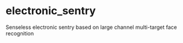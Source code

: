 # electronic_sentry
Senseless electronic sentry based on large channel multi-target face recognition
